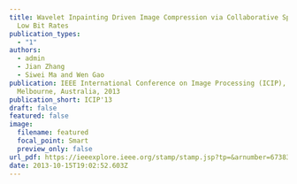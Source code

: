 ```yaml
---
title: Wavelet Inpainting Driven Image Compression via Collaborative Sparsity at
  Low Bit Rates
publication_types:
  - "1"
authors:
  - admin
  - Jian Zhang
  - Siwei Ma and Wen Gao
publication: IEEE International Conference on Image Processing (ICIP),
  Melbourne, Australia, 2013
publication_short: ICIP'13
draft: false
featured: false
image:
  filename: featured
  focal_point: Smart
  preview_only: false
url_pdf: https://ieeexplore.ieee.org/stamp/stamp.jsp?tp=&arnumber=6738347
date: 2013-10-15T19:02:52.603Z
---
```

